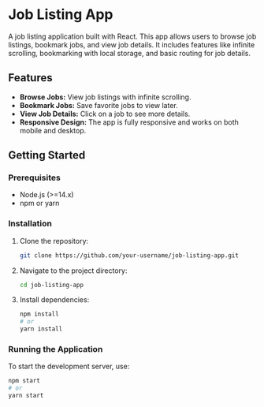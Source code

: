 # Job Listing App

A job listing application built with React. This app allows users to browse job listings, bookmark jobs, and view job details. It includes features like infinite scrolling, bookmarking with local storage, and basic routing for job details.

## Features

- **Browse Jobs:** View job listings with infinite scrolling.
- **Bookmark Jobs:** Save favorite jobs to view later.
- **View Job Details:** Click on a job to see more details.
- **Responsive Design:** The app is fully responsive and works on both mobile and desktop.

## Getting Started

### Prerequisites

- Node.js (>=14.x)
- npm or yarn

### Installation

1. Clone the repository:
    ```bash
    git clone https://github.com/your-username/job-listing-app.git
    ```
2. Navigate to the project directory:
    ```bash
    cd job-listing-app
    ```
3. Install dependencies:
    ```bash
    npm install
    # or
    yarn install
    ```

### Running the Application

To start the development server, use:
```bash
npm start
# or
yarn start

